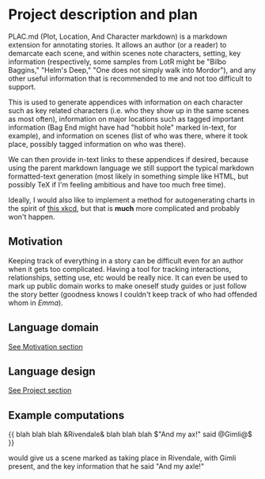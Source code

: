 # Project description and plan

PLAC.md (Plot, Location, And Character markdown) is a markdown
extension for annotating stories. It allows an author (or a reader) to
demarcate each scene, and within scenes note characters, setting, key
information (respectively, some samples from LotR might be "Bilbo
Baggins," "Helm's Deep," "One does not simply walk into Mordor"), and
any other useful information that is recommended to me and not too
difficult to support.

This is used to generate appendices with
information on each character such as key related characters (i.e. who
they show up in the same scenes as most often), information on major
locations such as tagged important information (Bag End might have had
"hobbit hole" marked in-text, for example), and information on scenes
(list of who was there, where it took place, possibly tagged
information on who was there).

We can then provide in-text links to these appendices if desired,
because using the parent markdown language we still support the
typical markdown formatted-text generation (most likely in something
simple like HTML, but possibly TeX if I'm feeling ambitious and have
too much free time).

Ideally, I would also like to implement a method for autogenerating
charts in the spirit of [this xkcd](https://xkcd.com/657/), but that
is **much** more complicated and probably won't happen.

## Motivation

Keeping track of everything in a story can be difficult even for an
author when it gets too complicated. Having a tool for tracking
interactions, relationships, setting use, etc would be really nice. It
can even be used to mark up public domain works to make oneself study
guides or just follow the story better (goodness knows I couldn't keep
track of who had offended whom in *Emma*). 

## Language domain

[See Motivation section](#motivation)

## Language design

[See Project section](#project)

## Example computations
{{
   blah blah blah &Rivendale& blah blah blah
   $"And my ax!" said @Gimli@$
}}

would give us a scene marked as taking place in Rivendale, with Gimli
present, and the key information that he said "And my axle!"
